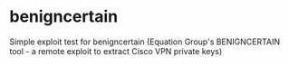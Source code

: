 # benigncertain
Simple exploit test for benigncertain (Equation Group's BENIGNCERTAIN tool - a remote exploit to extract Cisco VPN private keys) 
